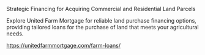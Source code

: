 Strategic Financing for Acquiring Commercial and Residential Land Parcels

Explore United Farm Mortgage for reliable land purchase financing options, providing tailored loans for the purchase of land that meets your agricultural needs.

https://unitedfarmmortgage.com/farm-loans/
